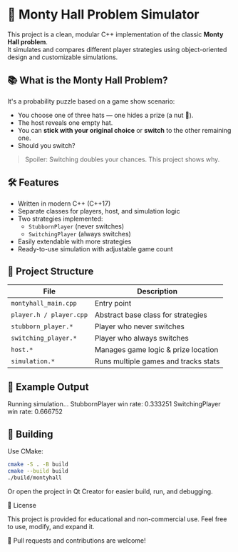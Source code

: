 # 🎩 Monty Hall Problem Simulator

This project is a clean, modular C++ implementation of the classic **Monty Hall problem**.  
It simulates and compares different player strategies using object-oriented design and customizable simulations.

## 📚 What is the Monty Hall Problem?

It's a probability puzzle based on a game show scenario:

- You choose one of three hats — one hides a prize (a nut 🌰).
- The host reveals one empty hat.
- You can **stick with your original choice** or **switch** to the other remaining one.
- Should you switch?

> Spoiler: Switching doubles your chances. This project shows why.

## 🛠️ Features

- Written in modern C++ (C++17)
- Separate classes for players, host, and simulation logic
- Two strategies implemented:
  - `StubbornPlayer` (never switches)
  - `SwitchingPlayer` (always switches)
- Easily extendable with more strategies
- Ready-to-use simulation with adjustable game count

## 📁 Project Structure

| File                        | Description                          |
|-----------------------------|--------------------------------------|
| `montyhall_main.cpp`        | Entry point                          |
| `player.h / player.cpp`     | Abstract base class for strategies   |
| `stubborn_player.*`         | Player who never switches            |
| `switching_player.*`        | Player who always switches           |
| `host.*`                    | Manages game logic & prize location  |
| `simulation.*`              | Runs multiple games and tracks stats |

## 🧪 Example Output

Running simulation…
StubbornPlayer win rate: 0.333251
SwitchingPlayer win rate: 0.666752

## 🚀 Building

Use CMake:

```bash
cmake -S . -B build
cmake --build build
./build/montyhall
```

Or open the project in Qt Creator for easier build, run, and debugging.

📄 License

This project is provided for educational and non-commercial use.
Feel free to use, modify, and expand it.

🐾 Pull requests and contributions are welcome!
